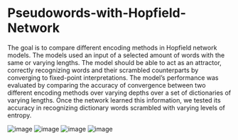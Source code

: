 # Pseudowords-with-Hopfield-Network

The goal is to compare different encoding methods in Hopfield network models. The models used an input of a selected amount of words with the same or varying lengths. The model should be able to act as an attractor, correctly recognizing words and their scrambled counterparts by converging to fixed-point interpretations. The model’s performance was evaluated by comparing the accuracy of convergence between two different encoding methods over varying depths over a set of dictionaries of varying lengths. Once the network learned this information, we tested its accuracy in recognizing dictionary words scrambled with varying levels of entropy. 


![image](https://github.com/ivonnerubio/Pseudowords-with-Hopfield-Network/assets/28023005/d20632b6-a068-44e4-947f-c2f285059280)
![image](https://github.com/ivonnerubio/Pseudowords-with-Hopfield-Network/assets/28023005/4820ffbd-0422-4ed1-8bfa-ec9fe1440bfd)
![image](https://github.com/ivonnerubio/Pseudowords-with-Hopfield-Network/assets/28023005/af1f2211-ffc2-44a9-bfec-37984ca24462)
![image](https://github.com/ivonnerubio/Pseudowords-with-Hopfield-Network/assets/28023005/4899ac66-6549-43ff-a921-69f15019fb46)
